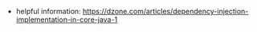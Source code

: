
- helpful information: https://dzone.com/articles/dependency-injection-implementation-in-core-java-1